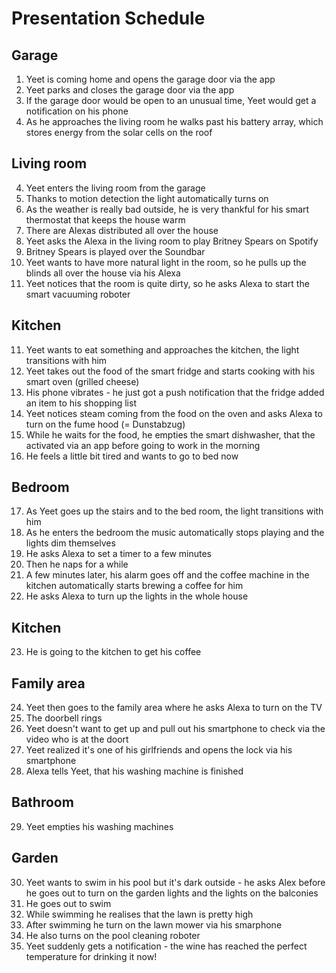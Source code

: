 # Presentation Schedule
## Garage
1. Yeet is coming home and opens the garage door via the app
2. Yeet parks and closes the garage door via the app
3. If the garage door would be open to an unusual time, Yeet would get a notification on his phone
4. As he approaches the living room he walks past his battery array, which stores energy from the solar cells on the roof

## Living room
4. Yeet enters the living room from the garage
5. Thanks to motion detection the light automatically turns on
6. As the weather is really bad outside, he is very thankful for his smart thermostat that keeps the house warm
7. There are Alexas distributed all over the house
7. Yeet asks the Alexa in the living room to play Britney Spears on Spotify
8. Britney Spears is played over the Soundbar
9. Yeet wants to have more natural light in the room, so he pulls up the blinds all over the house via his Alexa
10. Yeet notices that the room is quite dirty, so he asks Alexa to start the smart vacuuming roboter

## Kitchen
11. Yeet wants to eat something and approaches the kitchen, the light transitions with him
12. Yeet takes out the food of the smart fridge and starts cooking with his smart oven (grilled cheese)
13. His phone vibrates - he just got a push notification that the fridge added an item to his shopping list
14. Yeet notices steam coming from the food on the oven and asks Alexa to turn on the fume hood (= Dunstabzug)
15. While he waits for the food, he empties the smart dishwasher, that the activated via an app before going to work in the morning
16. He feels a little bit tired and wants to go to bed now

## Bedroom
17. As Yeet goes up the stairs and to the bed room, the light transitions with him
18. As he enters the bedroom the music automatically stops playing and the lights dim themselves
19. He asks Alexa to set a timer to a few minutes
20. Then he naps for a while
21. A few minutes later, his alarm goes off and the coffee machine in the kitchen automatically starts brewing a coffee for him
22. He asks Alexa to turn up the lights in the whole house

## Kitchen
23. He is going to the kitchen to get his coffee

## Family area
24. Yeet then goes to the family area where he asks Alexa to turn on the TV
25. The doorbell rings
26. Yeet doesn't want to get up and pull out his smartphone to check via the video who is at the doort
27. Yeet realized it's one of his girlfriends and opens the lock via his smartphone
28. Alexa tells Yeet, that his washing machine is finished

## Bathroom
29. Yeet empties his washing machines

## Garden
30. Yeet wants to swim in his pool but it's dark outside - he asks Alex before he goes out to turn on the garden lights and the lights on the balconies
31. He goes out to swim
32. While swimming he realises that the lawn is pretty high
33. After swimming he turn on the lawn mower via his smarphone
34. He also turns on the pool cleaning roboter
35. Yeet suddenly gets a notification - the wine has reached the perfect temperature for drinking it now!
